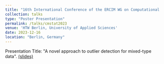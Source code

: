 ```yaml
---
title: "16th International Conference of the ERCIM WG on Computational and Methodological Statistics (CMStatistics 2023)"
collection: talks
type: "Poster Presentation"
permalink: /talks/cmstat2023
venue: 'HTW Berlin, University of Applied Sciences'
date: 2023-12-16
location: "Berlin, Germany"
---
```


Presentation Title: "A novel approach to outlier detection for mixed-type data". [(slides)](https://drive.google.com/file/d/1F6FL258mFTE-o_VyVUDWn1higigq_Fvc/view?usp=sharing)